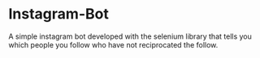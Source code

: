 # Instagram-Bot
A simple instagram bot developed with the selenium library that tells you which people you follow who have not reciprocated the follow.
